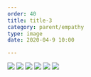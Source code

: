 ```yaml
---
order: 40
title: title-3
category: parent/empathy
type: image
date: 2020-04-9 10:00

---
```


![](../../static/images/talk-children-corona-1.webp)
![](../../static/images/talk-children-corona-2.webp)
![](../../static/images/talk-children-corona-3.webp)
![](../../static/images/talk-children-corona-4.webp)
![](../../static/images/talk-children-corona-5.webp)
![](../../static/images/talk-children-corona-6.webp)